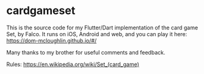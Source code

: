 # cardgameset

This is the source code for my Flutter/Dart implementation of the card game Set, by Falco.
It runs on iOS, Android and web, and you can play it here:  https://dom-mcloughlin.github.io/#/

Many thanks to my brother for useful comments and feedback.

Rules: https://en.wikipedia.org/wiki/Set_(card_game)
